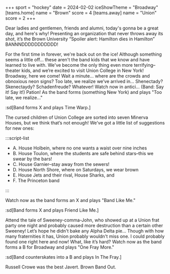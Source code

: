 +++
sport = "hockey"
date = 2024-02-02
iceShowTheme = "Broadway"
[teams.home]
name = "Brown"
score = 4
[teams.away]
name = "Union"
score = 2
+++

Dear ladies and gentlemen, friends and alumni, today's gonna be a great day, and here's why! Presenting an organization that never throws away its shot, it’s the Brown University “Spoiler alert: Hamilton dies in Hamilton” BANNNDDDDDDDDDDD!

For the first time in forever, we're back out on the ice! Although something seems a little off… these aren't the band kids that we know and have learned to live with. We've become the only thing even more terrifying–theater kids, and we’re excited to visit Union College in New York! Broadway, here we come! Wait a minute… where are the crowds and obnoxious neon signs? Too late, we realize we’ve arrived in… Shenectady? Skenectaydy? Schadenfreude? Whatever! Watch now in antici… (Band: Say it! Say it!) Pation! As the band forms (something New York) and plays "Too late, we realize…"

:sd[Band forms X and plays Time Warp.]

The cursed children of Union College are sorted into seven Minerva Houses, but we think that’s not enough! We've got a little list of suggestions for new ones:

:::script-list

- A. House Holbein, where no one wants a waist over nine inches
- B. House Toulon, where the students are safe behind stars–this we swear by the bars!
- C. House Garnier–stay away from the sewers!
- D. House North Shore, where on Saturdays, we wear brown
- E. House Jets and their rival, House Sharks, and
- F. The Princeton band

:::

Watch now as the band forms an X and plays "Band Like Me."

:sd[Band forms X and plays Friend Like Me.]

Attend the tale of Sweeney-comma-John, who showed up at a Union frat party one night and probably caused more destruction than a certain other Sweeney! Let’s hope he didn't bake any Alpha Delta pie… Though with how many fraternities it has, Union probably wouldn't miss one. I could probably found one right here and now! What, like it’s hard? Watch now as the band forms a B for Broadway and plays "One Fray More."

:sd[Band counterskates into a B and plays In The Fray.]

Russell Crowe was the best Javert. Brown Band Out.
